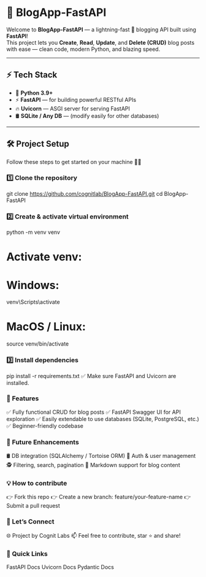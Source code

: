 # 📝 BlogApp-FastAPI

Welcome to **BlogApp-FastAPI** — a lightning-fast 🚀 blogging API built using **FastAPI**!  
This project lets you **Create**, **Read**, **Update**, and **Delete (CRUD)** blog posts with ease — clean code, modern Python, and blazing speed.  

---

## ⚡ Tech Stack

- 🐍 **Python 3.9+**
- ⚡ **FastAPI** — for building powerful RESTful APIs
- 🔥 **Uvicorn** — ASGI server for serving FastAPI
- 🛢 **SQLite / Any DB** — (modify easily for other databases)

---

## 🛠 Project Setup

Follow these steps to get started on your machine 👨‍💻

### 1️⃣ Clone the repository

git clone https://github.com/cognitlab/BlogApp-FastAPI.git
cd BlogApp-FastAPI


### 2️⃣ Create & activate virtual environment
python -m venv venv
# Activate venv:
# Windows:
venv\Scripts\activate
# MacOS / Linux:
source venv/bin/activate

### 3️⃣ Install dependencies
pip install -r requirements.txt
✅ Make sure FastAPI and Uvicorn are installed.

### 🌟 Features
✅ Fully functional CRUD for blog posts
✅ FastAPI Swagger UI for API exploration
✅ Easily extendable to use databases (SQLite, PostgreSQL, etc.)
✅ Beginner-friendly codebase

### 🚀 Future Enhancements
🛢 DB integration (SQLAlchemy / Tortoise ORM)
🔑 Auth & user management
🕵 Filtering, search, pagination
📝 Markdown support for blog content

### 💡 How to contribute
👉 Fork this repo
👉 Create a new branch: feature/your-feature-name
👉 Submit a pull request

### 🤝 Let’s Connect
🌐 Project by Cognit Labs
📫 Feel free to contribute, star ⭐ and share!

### 📌 Quick Links
FastAPI Docs
Uvicorn Docs
Pydantic Docs

